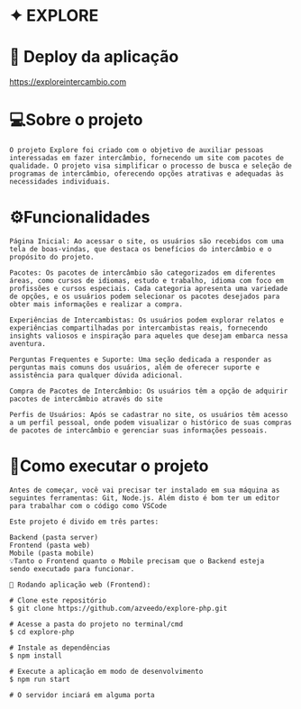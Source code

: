 
# ✦ EXPLORE

# 🚀 Deploy da aplicação

   https://exploreintercambio.com 

# 💻Sobre o projeto
    O projeto Explore foi criado com o objetivo de auxiliar pessoas interessadas em fazer intercâmbio, fornecendo um site com pacotes de qualidade. O projeto visa simplificar o processo de busca e seleção de programas de intercâmbio, oferecendo opções atrativas e adequadas às necessidades individuais.

# ⚙️Funcionalidades
    Página Inicial: Ao acessar o site, os usuários são recebidos com uma tela de boas-vindas, que destaca os benefícios do intercâmbio e o propósito do projeto.

    Pacotes: Os pacotes de intercâmbio são categorizados em diferentes áreas, como cursos de idiomas, estudo e trabalho, idioma com foco em profissões e cursos especiais. Cada categoria apresenta uma variedade de opções, e os usuários podem selecionar os pacotes desejados para obter mais informações e realizar a compra.

    Experiências de Intercambistas: Os usuários podem explorar relatos e experiências compartilhadas por intercambistas reais, fornecendo insights valiosos e inspiração para aqueles que desejam embarca nessa aventura.
    
    Perguntas Frequentes e Suporte: Uma seção dedicada a responder as perguntas mais comuns dos usuários, além de oferecer suporte e assistência para qualquer dúvida adicional.
    
    Compra de Pacotes de Intercâmbio: Os usuários têm a opção de adquirir pacotes de intercâmbio através do site

    Perfis de Usuários: Após se cadastrar no site, os usuários têm acesso a um perfil pessoal, onde podem visualizar o histórico de suas compras de pacotes de intercâmbio e gerenciar suas informações pessoais.


# 🚀Como executar o projeto 

    Antes de começar, você vai precisar ter instalado em sua máquina as seguintes ferramentas: Git, Node.js. Além disto é bom ter um editor para trabalhar com o código como VSCode

    Este projeto é divido em três partes:

    Backend (pasta server)
    Frontend (pasta web)
    Mobile (pasta mobile)
    💡Tanto o Frontend quanto o Mobile precisam que o Backend esteja   sendo executado para funcionar.

    🎲 Rodando aplicação web (Frontend):
    
    # Clone este repositório
    $ git clone https://github.com/azveedo/explore-php.git

    # Acesse a pasta do projeto no terminal/cmd
    $ cd explore-php

    # Instale as dependências
    $ npm install

    # Execute a aplicação em modo de desenvolvimento
    $ npm run start

    # O servidor inciará em alguma porta



